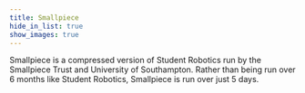 ```yaml
---
title: Smallpiece
hide_in_list: true
show_images: true
---
```


Smallpiece is a compressed version of Student Robotics run by the Smallpiece Trust and University of Southampton. Rather than being run over 6 months like Student Robotics, Smallpiece is run over just 5 days.
